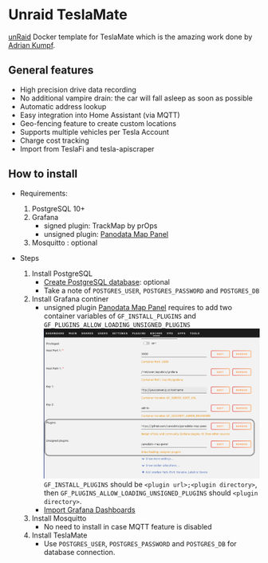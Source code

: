 # Unraid TeslaMate
[unRaid](https://unraid.net) Docker template for TeslaMate which is the amazing work done by [Adrian Kumpf](https://github.com/adriankumpf/teslamate).

## General features
 * High precision drive data recording
 * No additional vampire drain: the car will fall asleep as soon as possible
 * Automatic address lookup
 * Easy integration into Home Assistant (via MQTT)
 * Geo-fencing feature to create custom locations
 * Supports multiple vehicles per Tesla Account
 * Charge cost tracking
 * Import from TeslaFi and tesla-apiscraper

## How to install
* Requirements:
  1. PostgreSQL 10+
  1. Grafana
     - signed plugin: TrackMap by prOps 
     - unsigned plugin: [Panodata Map Panel](https://github.com/panodata/panodata-map-panel)
  1. Mosquitto : optional

* Steps
  1. Install PostgreSQL
     - [Create PostgreSQL database](https://docs.teslamate.org/docs/installation/debian#create-postgresql-database): optional
     - Take a note of `POSTGRES_USER`, `POSTGRES_PASSWORD` and `POSTGRES_DB`
  1. Install Grafana continer
     - unsigned plugin [Panodata Map Panel](https://github.com/panodata/panodata-map-panel) requires to add two container variables of `GF_INSTALL_PLUGINS` and `GF_PLUGINS_ALLOW_LOADING_UNSIGNED_PLUGINS`
      ![unraid container template](/img/two-additional-container-variables.png)
       `GF_INSTALL_PLUGINS` should be `<plugin url>;<plugin directory>`, then `GF_PLUGINS_ALLOW_LOADING_UNSIGNED_PLUGINS` should `<plugin directory>`.
     - [Import Grafana Dashboards](https://docs.teslamate.org/docs/installation/debian#import-grafana-dashboards)
  1. Install Mosquitto 
     - No need to install in case MQTT feature is disabled
  1. Install TeslaMate
     - Use `POSTGRES_USER`, `POSTGRES_PASSWORD` and `POSTGRES_DB` for database connection.
